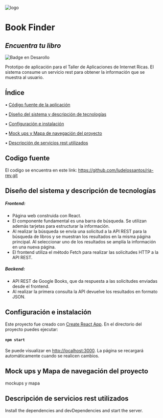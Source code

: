 ![logo](https://github.com/ludelossantos/ria-rev/assets/78172947/fa56208f-5651-4cde-a0ef-d0a0b8bcd074)  
# Book Finder
## _Encuentra tu libro_

![Badge en Desarollo](https://img.shields.io/badge/STATUS-EN%20DESAROLLO-green)

Prototipo de aplicación para el Taller de Aplicaciones de Internet Ricas. El sistema consume un servicio rest para obtener la información que se muestra al usuario. 
## Índice

• [Código fuente de la aplicación](#Codigo-fuente)

• [Diseño del sistema y descripción de tecnologías](#Diseño-del-sistema-y-descripción-de-tecnologías)

• [Configuración e instalación](#Configuración-e-instalación)

• [Mock ups y Mapa de navegación del proyecto](#Mock-ups-y-Mapa-de-navegación-del-proyecto)

• [Descripción de servicios rest utilizados](#Descripción-de-servicios-rest-utilizados)

## Codigo fuente
El codigo se encuentra en este link: https://github.com/ludelossantos/ria-rev.git 

## Diseño del sistema y descripción de tecnologías

##### Frontend: 
   - Página web construida con React. 
   - El componente fundamental es una barra de búsqueda. Se utilizan además tarjetas para estructurar la información. 
   - Al realizar la búsqueda se envía una solicitud a la API REST para la búsqueda de libros y se muestran los resultados en la misma página principal. Al seleccionar uno de los resultados se amplía la información en una nueva página.
   -  El frontend utiliza el método Fetch para realizar las solicitudes HTTP a la API REST. 

##### Backend: 
   - API REST de Google Books, que da respuesta a las solicitudes enviadas desde el frontend. 
   - Al realizar la primera consulta la API devuelve los resultados en formato JSON.

## Configuración e instalación
Este proyecto fue creado con [Create React App](https://github.com/facebook/create-react-app).
En el directorio del proyecto puedes ejecutar:
#### `npm start`

Se puede visualizar en [http://localhost:3000](http://localhost:3000). La página se recargará automáticamente cuando se realicen cambios.

## Mock ups y Mapa de navegación del proyecto

mockups y mapa

## Descripción de servicios rest utilizados
Install the dependencies and devDependencies and start the server.
